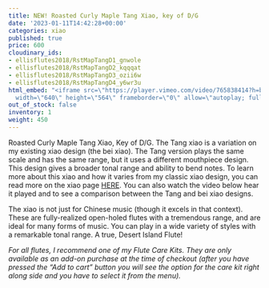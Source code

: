 ```yaml
---
title: NEW! Roasted Curly Maple Tang Xiao, key of D/G
date: '2023-01-11T14:42:28+00:00'
categories: xiao
published: true
price: 600
cloudinary_ids:
- ellisflutes2018/RstMapTangD1_gnwole
- ellisflutes2018/RstMapTangD2_kqqqat
- ellisflutes2018/RstMapTangD3_ozii6w
- ellisflutes2018/RstMapTangD4_y6wr3u
html_embed: "<iframe src=\"https://player.vimeo.com/video/765838414?h=b6f5e4b5a1\"
  width=\"640\" height=\"564\" frameborder=\"0\" allow=\"autoplay; fullscreen\" allowfullscreen></iframe>\r\n\r\n"
out_of_stock: false
inventory: 1
weight: 450
---
```


 Roasted Curly Maple Tang Xiao, Key of D/G.  The Tang xiao is a variation on my existing xiao design (the bei xiao).  The Tang version plays the same scale and has the same range, but it uses a different mouthpiece design.  This design gives a broader tonal range and ability to bend notes.  To learn more about this xiao and how it varies from my classic xiao design, you can read more on the xiao page [HERE](https://www.ellisflutes.com/world-flutes/xiao).  You can also watch the video below hear it played and to see a comparison between the Tang and bei xiao designs.

The xiao is not just for Chinese music (though it excels in that context). These are fully-realized open-holed flutes with a tremendous range, and are ideal for many forms of music. You can play in a wide variety of styles with a remarkable tonal range. A true, Desert Island Flute! 

*For all flutes, I recommend one of my Flute Care Kits. They are only available as an add-on purchase at the time of checkout (after you have pressed the “Add to cart” button you will see the option for the care kit right along side and you have to select it from the menu).*